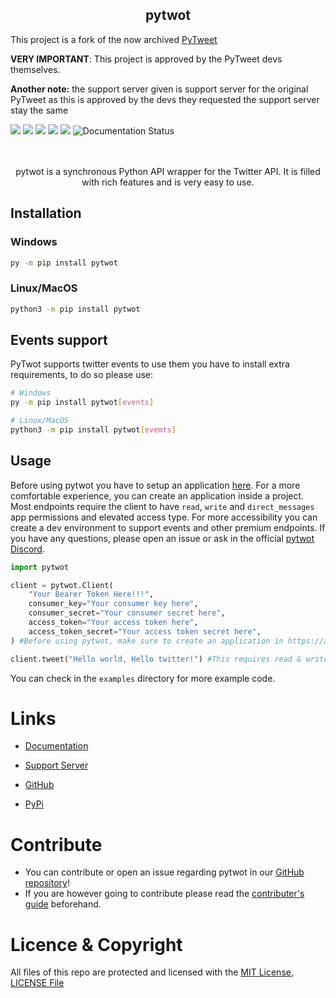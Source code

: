 <h2 align="center">pytwot</h2>
<p>This project is a fork of the now archived <a href="https://github.com/PyTweet/PyTweet">PyTweet</a></p>
<p><b>VERY IMPORTANT</b>: This project is approved by the PyTweet devs themselves.</p>
<p><b>Another note:</b> the support server given is support server for the original PyTweet as this is approved by the devs they requested the support server stay the same</p>

<div>
<img src="https://img.shields.io/pypi/v/pytwot?logo=pypi&style=plastic">  

<img src="https://img.shields.io/badge/code%20style-black-000000.svg">  


<img src="https://img.shields.io/github/commit-activity/m/sengolda/pytwot?color=turquoise&logo=github&logoColor=black">


<img src="https://img.shields.io/github/issues-pr/sengolda/pytwot?color=yellow&label=Pull%20Requests&logo=github&logoColor=black">


<img src="https://img.shields.io/discord/858312394236624957?color=blue&label=pytwot&logo=discord">


<img src='https://readthedocs.org/projects/pytwot/badge/?version=latest' alt='Documentation Status' />



</div>
<br>
<br>
<p align="center">pytwot is a synchronous Python API wrapper for the Twitter API. It is filled with rich features and is very easy to use.</p>

## Installation

### Windows

```bash
py -m pip install pytwot
```

### Linux/MacOS

```bash
python3 -m pip install pytwot
```

## Events support
PyTwot supports twitter events to use them you have to install extra requirements, to do so please use:

```bash
# Windows
py -m pip install pytwot[events]

# Linux/MacOS
python3 -m pip install pytwot[evemts]
```

## Usage

Before using pytwot you have to setup an application [here](https://apps.twitter.com). For a more comfortable experience, you can create an application inside a project. Most endpoints require the client to have `read`, `write` and `direct_messages` app permissions and elevated access type. For more accessibility you can create a dev environment to support events and other premium endpoints. If you have any questions, please open an issue or ask in the official [pytwot Discord](https://discord.gg/nxZCE9EbVr).

```py
import pytwot

client = pytwot.Client(
    "Your Bearer Token Here!!!", 
    consumer_key="Your consumer key here", 
    consumer_secret="Your consumer secret here", 
    access_token="Your access token here", 
    access_token_secret="Your access token secret here",
) #Before using pytwot, make sure to create an application in https://apps.twitter.com.

client.tweet("Hello world, Hello twitter!") #This requires read & write app permissions also elevated access type.
```

You can check in the `examples` directory for more example code.

# Links

- [Documentation](https://pytwot.readthedocs.io/en/latest/)

- [Support Server](https://discord.gg/XHBhg6A4jJ)

- [GitHub](https://github.com/sengolda/pytwot)

- [PyPi](https://pypi.org/project/pytwot)

# Contribute

- You can contribute or open an issue regarding pytwot in our [GitHub repository](https://github.com/sengolda/pytwot)!
- If you are however going to contribute please read the [contributer's guide](CONTRIBUTING.rst) beforehand.

# Licence & Copyright

All files of this repo are protected and licensed with the [MIT License](https://opensource.org/licenses/MIT), [LICENSE File](LICENSE)
